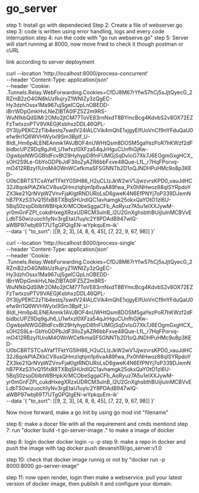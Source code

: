# go_server

step 1: Install go with dependecied
Step 2: Create a file of webserver.go
step 3: code is written using error handling, logs and every code interruption
step 4: run the code with  "go run webserve.go"
step 5: Server will start running at 8000, now move frwd to check it though postman or cURL

link according to server deployment  

curl --location 'http://localhost:8000/process-concurrent' \
--header 'Content-Type: application/json' \
--header 'Cookie: .Tunnels.Relay.WebForwarding.Cookies=CfDJ8M67rYfw57hCj5sJjtQyecG_2RZmB2zO4GN8kUzRujryZ1WNIZy3zQgEC-Hy3dzhOssx1Ma967ujSgeICQpLnOBEDD-iBrrWDpGmkHvLNeZIBTA0IFZ5Z2m9RS-WuNfkbQdSlMr2OMo2jtCM77ToVE83rnNxdT8BYmcBcg4KdvbS2v8OX72EZFzTwtxzoPTV9VAEGjKsbhxzDDL46QPL-0Y3ljyPEKC2zTlb4estq7swdV24lALCVik4mQhE1xjgyEIfUoVnCf9nYFduQaU0efw9ri1Q6WVHWyIxl9Sm3BpIf_U-8IdI_Hm6p4LENEAnmk1AVJBOF4nUWHtQsm8DOSM5gaYezPoR7hKWzf2dFbidbcUPZ9Dq9gJh6_U1wfxzl0XFza54qJrHguCUnfhGjKw-OgwbjeNWGGBtdFcvBt29HyhypD8fnFUMGjSqDvIoG7Xk7J6EOgmGxgHCX_sOH2S9Le-GbYoGDPbJdF3IIoZyAZR6bbFxve48Que-LfL_r7HqFPorvq-mO412RBzyI1UroM4OWnWCefkmaSFSGNNTb2D1oQJNDHPuHMc9o8p3KED-U0bCBRTSTCsAYafTFktYG5lH86_H2uCLIzJkW2wV1JjwzvrsKPD0_vauJdHC32J8qokPlAZKkCV8usQHmzIqhjm1p6vaA89fwa_Px0hNHwoz88qlSYRpdoYZX3ke21QrNVpWZVnvFjaKlgtRNDURoLsD6gweK4N6EfPNYj7oP339DJemNhB7PXzS31vQ15fxB8TXBqSHUrdIQC1avhamgk25okxQaYOtO1zl6U-5BqS0zspDblbtWBHpkXrMCObeSggaCFb_AoRyuz7A5u1elXXJywM-yr0mGnFZPl_cukdHxegXRzxUDRCM3ulnB_l2U2GnXghsbthBUijluInMCBVvELdbTS0wizuoch1yNv3rgEtaU1uylc2Y8PDAdB947wlQ-aWBP97wbj69T7UTgGPQIgEN-wYpkquEm-ik' \
--data '{
  "to_sort": [[9, 2, 3], [4, 8, 6, 45], [7, 22, 9, 67, 98]]
}'


curl --location 'http://localhost:8000/process-single' \
--header 'Content-Type: application/json' \
--header 'Cookie: .Tunnels.Relay.WebForwarding.Cookies=CfDJ8M67rYfw57hCj5sJjtQyecG_2RZmB2zO4GN8kUzRujryZ1WNIZy3zQgEC-Hy3dzhOssx1Ma967ujSgeICQpLnOBEDD-iBrrWDpGmkHvLNeZIBTA0IFZ5Z2m9RS-WuNfkbQdSlMr2OMo2jtCM77ToVE83rnNxdT8BYmcBcg4KdvbS2v8OX72EZFzTwtxzoPTV9VAEGjKsbhxzDDL46QPL-0Y3ljyPEKC2zTlb4estq7swdV24lALCVik4mQhE1xjgyEIfUoVnCf9nYFduQaU0efw9ri1Q6WVHWyIxl9Sm3BpIf_U-8IdI_Hm6p4LENEAnmk1AVJBOF4nUWHtQsm8DOSM5gaYezPoR7hKWzf2dFbidbcUPZ9Dq9gJh6_U1wfxzl0XFza54qJrHguCUnfhGjKw-OgwbjeNWGGBtdFcvBt29HyhypD8fnFUMGjSqDvIoG7Xk7J6EOgmGxgHCX_sOH2S9Le-GbYoGDPbJdF3IIoZyAZR6bbFxve48Que-LfL_r7HqFPorvq-mO412RBzyI1UroM4OWnWCefkmaSFSGNNTb2D1oQJNDHPuHMc9o8p3KED-U0bCBRTSTCsAYafTFktYG5lH86_H2uCLIzJkW2wV1JjwzvrsKPD0_vauJdHC32J8qokPlAZKkCV8usQHmzIqhjm1p6vaA89fwa_Px0hNHwoz88qlSYRpdoYZX3ke21QrNVpWZVnvFjaKlgtRNDURoLsD6gweK4N6EfPNYj7oP339DJemNhB7PXzS31vQ15fxB8TXBqSHUrdIQC1avhamgk25okxQaYOtO1zl6U-5BqS0zspDblbtWBHpkXrMCObeSggaCFb_AoRyuz7A5u1elXXJywM-yr0mGnFZPl_cukdHxegXRzxUDRCM3ulnB_l2U2GnXghsbthBUijluInMCBVvELdbTS0wizuoch1yNv3rgEtaU1uylc2Y8PDAdB947wlQ-aWBP97wbj69T7UTgGPQIgEN-wYpkquEm-ik' \
--data '{
  "to_sort": [[9, 2, 3], [4, 8, 6, 45], [7, 22, 9, 67, 98]]
}'


Now move forward, make a go init by using go mod init "filename"

step 6: make a docer file with all the requirement and cmds mentiond
step 7: run "docker build -t go-server-image ."  to make a image of docker

step 8: login docker docker login -u <your-docker-username> -p <your-new-access-token>
step 9: make a repo in docker and push  the image with tag docker push devansh19/go_server:v1.0

step 10: check that docker image runnig or not by "docker run -p 8000:8000 go-server-image"

step 11: now open render, login then make a webservice. pull your latest version of docker image, then publish it and configure your domain.
